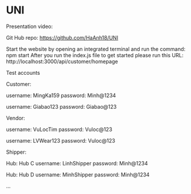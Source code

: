 # UNI



Presentation video: 

Git Hub repo: https://github.com/HaAnh18/UNI

Start the website by opening an integrated terminal and run the command: npm start
After you run the index.js file to get started please run this URL:
http://localhost:3000/api/customer/homepage


Test accounts

Customer:

username: MingKa159 
password: Minh@1234

username: Giabao123
password: Giabao@123

Vendor:

username: VuLocTim
password: Vuloc@123

username: LVWear123
password: Vuloc@123

Shipper:

Hub: Hub C
username: LinhShipper
password: Minh@1234

Hub: Hub D
username: MinhShipper
password: Minh@1234

...
